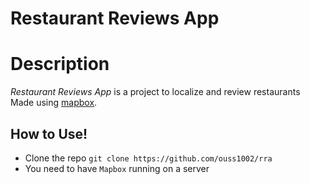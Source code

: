 # Restaurant Reviews App
# Description
*Restaurant Reviews App* is a project to localize and review restaurants
Made using [mapbox](https://github.com/mapbox).  

## How to Use!
  - Clone the repo `git clone https://github.com/ouss1002/rra`
  - You need to have `Mapbox` running on a server